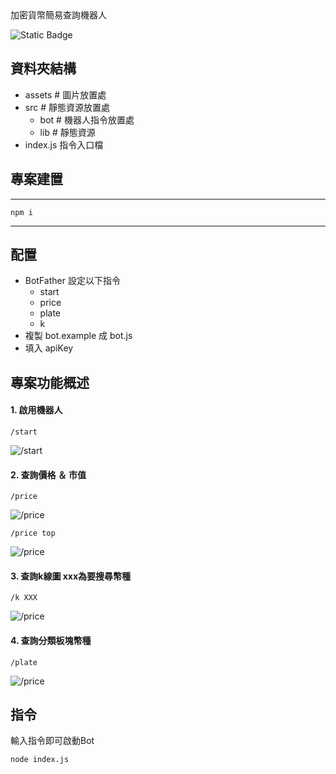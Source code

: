 <div align="center>

# 加密貨幣簡易查詢機器人
![Static Badge](https://img.shields.io/badge/Node-v18.20.2-blue) 

</div>

## 資料夾結構
 - assets # 圖片放置處
  - src # 靜態資源放置處
    - bot # 機器人指令放置處
    - lib # 靜態資源
- index.js 指令入口檔
## 專案建置
---
```
npm i
```
---
## 配置
-  BotFather 設定以下指令 
    - start
    - price
    - plate
    - k
-  複製 bot.example 成 bot.js
-  填入 apiKey

## 專案功能概述
#### 1. 啟用機器人
```
/start
```

![/start](assets/image5.png)

#### 2. 查詢價格 ＆ 市值
```
/price
```
![/price](assets/image4.png)

```
/price top
```
![/price](assets/image3.png)

#### 3. 查詢k線圖 xxx為要搜尋幣種
```
/k XXX
```
![/price](assets/image1.png)

#### 4. 查詢分類板塊幣種
```
/plate
```
![/price](assets/image2.png)

## 指令
輸入指令即可啟動Bot
```
node index.js
```
